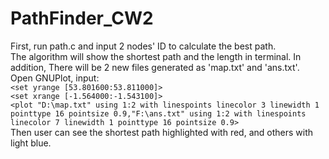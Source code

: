 # PathFinder_CW2
First, run path.c and input 2 nodes' ID to calculate the best path.  
The algorithm will show the shortest path and the length in terminal. In addition, There will be 2 new files generated as 'map.txt' and 'ans.txt'.  
Open GNUPlot, input:   
`<set yrange [53.801600:53.811000]>`        
`<set xrange [-1.564000:-1.543100]>`      
`<plot "D:\map.txt" using 1:2 with linespoints linecolor 3 linewidth 1 pointtype 16 pointsize 0.9,"F:\ans.txt" using 1:2 with linespoints linecolor 7 linewidth 1 pointtype 16 pointsize 0.9>`  
Then user can see the shortest path highlighted with red, and others with light blue.
